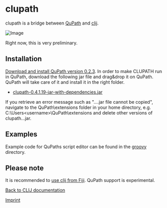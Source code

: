 # clupath
 
clupath is a bridge between [QuPath](https://qupath.github.io/) and [clij](https://clij.github.io/).

![Image](images/clupath.gif)

Right now, this is very preliminary.

## Installation
[Download and install QuPath version 0.2.3](https://github.com/qupath/qupath/releases/tag/v0.2.3). 
In order to make CLUPATH run in QuPath, download the following jar file and drag&drop it on QuPath. QuPath will take care of it and install it in the right folder.
* [clupath-0.4.1.19-jar-with-dependencies.jar](https://github.com/clij/clupath/releases/download/0.4.1.19/clupath-0.4.1.19-jar-with-dependencies.jar)

If you retrieve an error message such as "....jar file cannot be copied", navigate to the QuPath\extensions folder in your home directory, e.g. C:\Users\<username>\QuPath\extensions and delete other versions of clupath...jar.

## Examples
Example code for QuPaths script editor can be found in the [groovy](https://github.com/clij/clupath/tree/master/src/main/groovy) directory.

## Please note
It is recommended to [use clij from Fiji](https://clij.github.io/). QuPath support is experimental.

[Back to CLIJ documentation](https://clij.github.io/)

[Imprint](https://clij.github.io/imprint)
